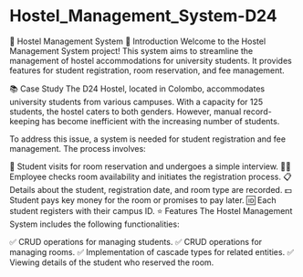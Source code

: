 # Hostel_Management_System-D24
🏢 Hostel Management System
🌟 Introduction
Welcome to the Hostel Management System project! This system aims to streamline the management of hostel accommodations for university students. It provides features for student registration, room reservation, and fee management.

📚 Case Study
The D24 Hostel, located in Colombo, accommodates university students from various campuses. With a capacity for 125 students, the hostel caters to both genders. However, manual record-keeping has become inefficient with the increasing number of students.

To address this issue, a system is needed for student registration and fee management. The process involves:

🏫 Student visits for room reservation and undergoes a simple interview.
👨‍💼 Employee checks room availability and initiates the registration process.
📋 Details about the student, registration date, and room type are recorded.
💵 Student pays key money for the room or promises to pay later.
🆔 Each student registers with their campus ID.
⭐ Features
The Hostel Management System includes the following functionalities:

✅ CRUD operations for managing students.
✅ CRUD operations for managing rooms.
✅ Implementation of cascade types for related entities.
✅ Viewing details of the student who reserved the room.
